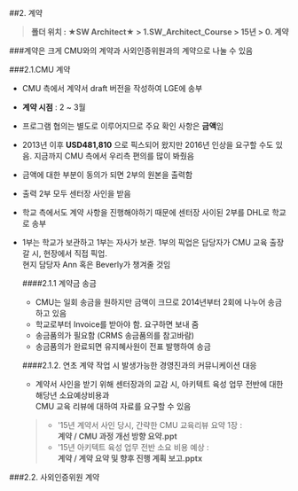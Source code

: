 ##2. 계약

>**폴더 위치 : ★SW Architect★ > 1.SW_Architect_Course > 15년 > 0. 계약**

###계약은 크게 CMU와의 계약과 사외인증위원과의 계약으로 나눌 수 있음


###2.1.CMU 계약
- CMU 측에서 계약서 draft 버전을 작성하여 LGE에 송부
- **계약 시점** : 2 ~ 3월
- 프로그램 협의는 별도로 이루어지므로 주요 확인 사항은 **금액**임
- 2013년 이후 **USD481,810** 으로 픽스되어 왔지만 2016년 인상을 요구할 수도 있음. 지금까지 CMU 측에서 우리측 편의를 많이 봐줬음
- 금액에 대한 부분이 동의가 되면 2부의 원본을 출력함
- 출력 2부 모두 센터장 사인을 받음
- 학교 측에서도 계약 사항을 진행해야하기 때문에 센터장 사이된 2부를 DHL로 학교로 송부
- 1부는 학교가 보관하고 1부는 자사가 보관. 1부의 픽업은 담당자가 CMU 교육 출장갈 시, 현장에서 직접 픽업.  
 현지 담당자 Ann 혹은 Beverly가 챙겨줄 것임

	####2.1.1 계약금 송금
	- CMU는 일회 송금을 원하지만 금액이 크므로 2014년부터 2회에 나누어 송금하고 있음
	- 학교로부터 Invoice를 받아야 함. 요구하면 보내 줌
	- 송금품의가 필요함 (CRMS 송금품의를 참고바람)
	- 송금품의가 완료되면 유지혜사원이 전표 발행하여 송금



	####2.1.2. 연초 계약 작업 시 발생가능한 경영진과의 커뮤니케이션 대응
	- 계약서 사인을 받기 위해 센터장과의 교감 시, 아키텍트 육성 업무 전반에 대한 해당년 소요예상비용과  
	 CMU 교육 리뷰에 대하여 자료를 요구할 수 있음
	
	> - '15년 계약서 사인 당시, 간략한 CMU 교육리뷰 요약 1장 :   
	**계약 / CMU 과정 개선 방향 요약.ppt**  
	> - '15년 아키텍트 육성 업무 전반 소요 비용 예상 :   
	**계약 / 계약 요약 및 향후 진행 계획 보고.pptx**
	

				
								
								         
###2.2. 사외인증위원 계약

  